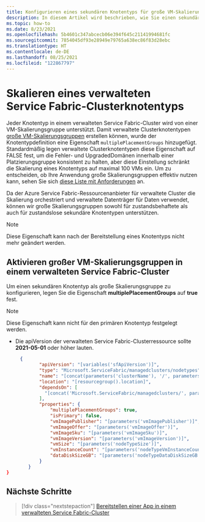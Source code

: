 ```yaml
---
title: Konfigurieren eines sekundären Knotentyps für große VM-Skalierungsgruppen in einem verwalteten Service Fabric-Cluster
description: In diesem Artikel wird beschrieben, wie Sie einen sekundären Knotentyp als große VM-Skalierungsgruppe konfigurieren.
ms.topic: how-to
ms.date: 8/23/2021
ms.openlocfilehash: 5b4601c347abcecb06e394f645c21141994681fc
ms.sourcegitcommit: 7854045df93e28949e79765a638ec86f83d28ebc
ms.translationtype: HT
ms.contentlocale: de-DE
ms.lasthandoff: 08/25/2021
ms.locfileid: "122867797"
---
```

# <a name="service-fabric-managed-cluster-node-type-scaling"></a>Skalieren eines verwalteten Service Fabric-Clusterknotentyps

Jeder Knotentyp in einem verwalteten Service Fabric-Cluster wird von einer VM-Skalierungsgruppe unterstützt. Damit verwaltete Clusterknotentypen [große VM-Skalierungsgruppen](../virtual-machine-scale-sets/virtual-machine-scale-sets-placement-groups.md) erstellen können, wurde der Knotentypdefinition eine Eigenschaft `multiplePlacementGroups` hinzugefügt. Standardmäßig legen verwaltete Clusterknotentypen diese Eigenschaft auf FALSE fest, um die Fehler- und UpgradedDomänen innerhalb einer Platzierungsgruppe konsistent zu halten, aber diese Einstellung schränkt die Skalierung eines Knotentyps auf maximal 100 VMs ein. Um zu entscheiden, ob Ihre Anwendung große Skalierungsgruppen effektiv nutzen kann, sehen Sie sich [diese Liste mit Anforderungen](../virtual-machine-scale-sets/virtual-machine-scale-sets-placement-groups.md#checklist-for-using-large-scale-sets) an.

Da der Azure Service Fabric-Ressourcenanbieter für verwaltete Cluster die Skalierung orchestriert und verwaltete Datenträger für Daten verwendet, können wir große Skalierungsgruppen sowohl für zustandsbehaftete als auch für zustandslose sekundäre Knotentypen unterstützen.

> [!NOTE]
> Diese Eigenschaft kann nach der Bereitstellung eines Knotentyps nicht mehr geändert werden.

## <a name="enable-large-virtual-machine-scale-sets-in-a-service-fabric-managed-cluster"></a>Aktivieren großer VM-Skalierungsgruppen in einem verwalteten Service Fabric-Cluster
Um einen sekundären Knotentyp als große Skalierungsgruppe zu konfigurieren, legen Sie die Eigenschaft **multiplePlacementGroups** auf **true** fest.
> [!NOTE]
> Diese Eigenschaft kann nicht für den primären Knotentyp festgelegt werden.

* Die apiVersion der verwalteten Service Fabric-Clusterressource sollte **2021-05-01** oder höher lauten.

```json
     {
            "apiVersion": "[variables('sfApiVersion')]",
            "type": "Microsoft.ServiceFabric/managedclusters/nodetypes",
            "name": "[concat(parameters('clusterName'), '/', parameters('nodeTypeName'))]",
            "location": "[resourcegroup().location]",
            "dependsOn": [
              "[concat('Microsoft.ServiceFabric/managedclusters/', parameters('clusterName'))]"
            ],
            "properties": {
                "multiplePlacementGroups": true,
                "isPrimary": false,
                "vmImagePublisher": "[parameters('vmImagePublisher')]",
                "vmImageOffer": "[parameters('vmImageOffer')]",
                "vmImageSku": "[parameters('vmImageSku')]",
                "vmImageVersion": "[parameters('vmImageVersion')]",
                "vmSize": "[parameters('nodeTypeSize')]",
                "vmInstanceCount": "[parameters('nodeTypeVmInstanceCount')]",
                "dataDiskSizeGB": "[parameters('nodeTypeDataDiskSizeGB')]"
            }
        }
}
```

## <a name="next-steps"></a>Nächste Schritte

> [!div class="nextstepaction"]
> [Bereitstellen einer App in einem verwalteten Service Fabric-Cluster](./tutorial-managed-cluster-deploy-app.md)
